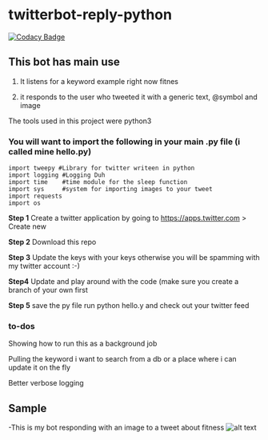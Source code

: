 # twitterbot-reply-python

[![Codacy Badge](https://api.codacy.com/project/badge/Grade/8421ccaf63124572bc95a45103c81031)](https://www.codacy.com/app/sjehutch/twitterbot-reply?utm_source=github.com&amp;utm_medium=referral&amp;utm_content=sjehutch/twitterbot-reply&amp;utm_campaign=Badge_Grade)




## This bot has  main use 
1. It listens for a keyword example right now fitnes

2. it responds to the user who tweeted it with a generic text, @symbol and image

The tools used in this project were python3 

### You will want to import the following in your main .py file (i called mine hello.py) 

```
import tweepy #Library for twitter writeen in python
import logging #Logging Duh
import time    #time module for the sleep function
import sys     #system for importing images to your tweet
import requests
import os
```

**Step 1** 
Create a twitter application by going to https://apps.twitter.com > Create new 

**Step 2**
Download this repo 

**Step 3**
Update the keys with your keys otherwise you will be spamming with my twitter account :-)

**Step4**
Update and play around with the code (make sure you create a branch of your own first 

**Step 5** 
save the py file run python hello.y and check out your twitter feed 


### to-dos 
Showing how to run this as a background job 

Pulling the keyword i want to search from a db or a place where i can update it on the fly 

Better verbose logging 

## Sample 
-This is my bot responding with an image to a tweet about fitness 
![alt text](https://dl.dropboxusercontent.com/u/32232546/Screen%20Shot%202017-02-20%20at%206.39.24%20AM.png "")

